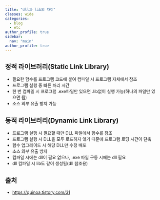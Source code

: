 ```yaml
---
title: "dll과 lib의 차이"
classes: wide
categories: 
  - blog
  - etc
author_profile: true
sidebar:
  nav: "main"
author_profile: true
---
```


## 정적 라이브러리(Static Link Library)
* 필요한 함수를 프로그램 코드에 붙여 컴파일 시 프로그램 자체에서 참조
* 프로그램 실행 중 빠른 처리 시간
* 한 번 컴파일 시 프로그램 .exe파일만 있으면 .lib없이 실행 가능(하나의 파일만 있으면 됨)
* 소스 외부 유출 방지 가능
  
## 동적 라이브러리(Dynamic Link Library)
* 프로그램 실행 시 필요할 때만 DLL 파일에서 함수를 참조
* 프로그램 실행 시 DLL을 모두 로드하지 않기 때문에 프로그램 로딩 시간이 단축
* 함수 업그레이드 시 해당 DLL만 수정 배포
* 소스 외부 유출 방지 
* 컴파일 시에는 dll이 필요 없으나, .exe 파일 구동 시에는 dll 필요
* dll 컴파일 시 lib도 같이 생성됨(dll 참조용)
  
## 출처
* <https://quinoa.tistory.com/31>
